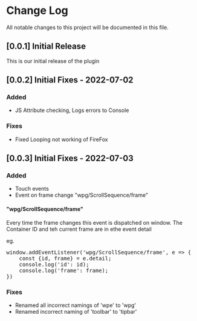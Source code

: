 # Change Log
All notable changes to this project will be documented in this file.

## [0.0.1] Initial Release

This is our initial release of the plugin

## [0.0.2] Initial Fixes - 2022-07-02

### Added
- JS Attribute checking, Logs errors to Console

### Fixes
- Fixed Looping not working of FireFox

## [0.0.3] Initial Fixes - 2022-07-03

### Added
- Touch events 
- Event on frame change "wpg/ScrollSequence/frame"

#### "wpg/ScrollSequence/frame"
Every time the frame changes this event is dispatched on window.
The Container ID and teh current frame are in ethe event detail

eg.
<pre>
window.addEventListener('wpg/ScrollSequence/frame', e => { 
    const {id, frame} = e.detail;
    console.log('id': id);
    console.log('frame': frame);
})
</pre>

### Fixes
- Renamed all incorrect namings of 'wpe' to 'wpg'
- Renamed incorrect naming of 'toolbar' to 'tipbar'
